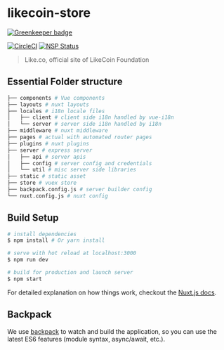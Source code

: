 # likecoin-store

[![Greenkeeper badge](https://badges.greenkeeper.io/likecoin/likecoin-store.svg)](https://greenkeeper.io/)

[![CircleCI](https://circleci.com/gh/likecoin/likecoin-store.svg?style=svg)](https://circleci.com/gh/likecoin/likecoin-store) [![NSP Status](https://nodesecurity.io/orgs/likecoin/projects/00271dff-3cf8-4b38-8f70-ab2252205c4a/badge)](https://nodesecurity.io/orgs/likecoin/projects/00271dff-3cf8-4b38-8f70-ab2252205c4a)

> Like.co, official site of LikeCoin Foundation

## Essential Folder structure
```bash
├── components # Vue components
├── layouts # nuxt layouts
├── locales # i18n locale files
│   ├── client # client side i18n handled by vue-i18n
│   └── server # server side i18n handled by i18n
├── middleware # nuxt middleware
├── pages # actual with automated router pages
├── plugins # nuxt plugins
├── server # express server
│   ├── api # server apis
│   ├── config # server config and credentials
│   └── util # misc server side libraries
├── static # static asset
├── store # vuex store
├── backpack.config.js # server builder config
└── nuxt.config.js # nuxt config
```

## Build Setup

``` bash
# install dependencies
$ npm install # Or yarn install

# serve with hot reload at localhost:3000
$ npm run dev

# build for production and launch server
$ npm start
```

For detailed explanation on how things work, checkout the [Nuxt.js docs](https://github.com/nuxt/nuxt.js).

## Backpack

We use [backpack](https://github.com/palmerhq/backpack) to watch and build the application, so you can use the latest ES6 features (module syntax, async/await, etc.).
